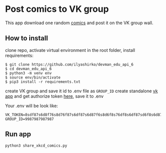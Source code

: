 # Post comics to VK group
This app download one random [comics](https://xkcd.com/) and post it on the VK group wall.  

## How to install
clone repo, activate virtual environment in the root folder, install requirements:
```
$ git clone https://github.com/ilyashirko/devman_edu_api_6
$ cd devman_edu_api_6
$ python3 -m venv env
$ source env/bin/activate
$ pip3 install -r requirements.txt
```

create VK group and save it id to .env file as `GROUP_ID`
create standalone [vk app](https://dev.vk.com) and get authorize token [here](https://vk.com/dev/implicit_flow_user), save it to .env  

Your .env will be look like:
```
VK_TOKEN=8sdf87s6d8f76s8d76f87s6df87s6d87f6s8d6f8s76df8s6df87sd6f8s6d87f6s8df68s7df68s6d
GROUP_ID=9987987987987
```

## Run app
```
python3 share_xkcd_comics.py